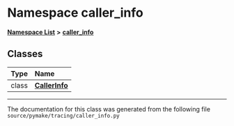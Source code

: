 
# Namespace caller\_info



[**Namespace List**](namespaces.md) **>** [**caller\_info**](namespacecaller__info.md)















## Classes

| Type | Name |
| ---: | :--- |
| class | [**CallerInfo**](classcaller__info_1_1CallerInfo.md) <br> |














------------------------------
The documentation for this class was generated from the following file `source/pymake/tracing/caller_info.py`